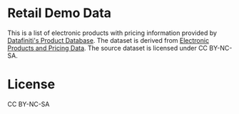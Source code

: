 # Retail Demo Data

This is a list of electronic products with pricing information provided by [Datafiniti's Product Database](https://datafiniti.co/products/product-data/). The dataset is derived from [Electronic Products and Pricing Data](https://data.world/datafiniti/electronic-products-and-pricing-data). The source dataset is licensed under CC BY-NC-SA.

# License
CC BY-NC-SA
